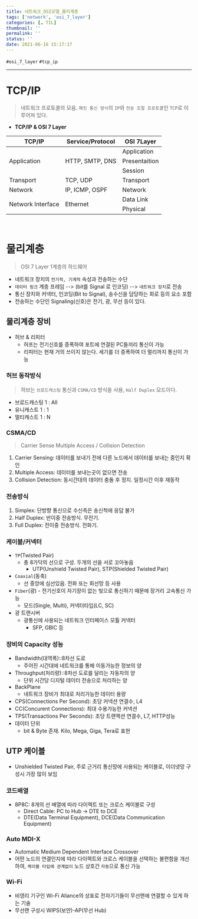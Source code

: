 ```yaml
---
title: 네트워크_OSI모델_물리계층
tags: ['network', 'osi_7_layer']
categories: [☁️ TIL]
thumbnail: ''
permalink: ''
status: ''
date: 2021-06-16 15:17:17
---
```


`#osi_7_layer` `#tcp_ip`
<!-- excerpt -->
<!-- toc -->

---

# TCP/IP

> 네트워크 프로토콜의 모음.
`패킷 통신 방식`의 `IP`와
`전송 조절 프로토콜`인 `TCP`로 이루어져 있다.

* __TCP/IP & OSI 7 Layer__

<table>
    <thead>
        <tr>
            <th>TCP/IP</th>
            <th>Service/Protocol</th>
            <th>OSI 7Layer</th>
        </tr>
    </thead>
    <tbody>
        <tr>
            <td rowspan=3>Application</td>
            <td rowspan=3>HTTP, SMTP, DNS</td>
            <td>Application</td>
        </tr>
        <tr>
            <td>Presentaition</td>
        </tr>
        <tr>
            <td>Session</td>
        </tr>
        <tr>
          <td>Transport</td>
          <td>TCP, UDP</td>
          <td>Transport</td>
        </tr>
        <tr>
          <td>Network</td>
          <td>IP, ICMP, OSPF</td>
          <td>Network</td>
        </tr>
        <tr>
          <td rowspan=2>Network Interface</td>
          <td rowspan=2>Ethernet</td>
          <td>Data Link</td>
        </tr>
        <tr>
          <td>Physical</td>
        </tr>
    </tbody>
</table>

<br>

# 물리계층
> OSI 7 Layer 1계층의 하드웨어

- 네트워크 장치의 `전기적, 기계적` 속성과 전송하는 수단
- `데이터 링크` 계층 프레임 --> (bit를 Signal 로 인코딩) --> `네트워크 장치`로 전송
- 통신 장치와 커넥터, 인코딩(Bit to Signal), 송수신을 담당하는 회로 등의 요소 포함
- 전송하는 수단인 Signaling(신호)은 전기, 광, 무선 등이 있다.

## 물리계층 장비
- 허브 & 리피터
  - 허프는 전기신호를 증폭하여 포트에 연결된 PC들끼리 통신이 가능
  - 리피터는 현재 거의 쓰이지 않는다. 세기를 더 증폭하여 더 멀리까지 통신이 가능


### 허브 동작방식
> 허브는 `브로드캐스팅` 통신과 `CSMA/CD` 방식을 사용, `Half Duplex` 모드이다.

- 브로드캐스팅 1 : All
- 유니캐스트 1 : 1
- 멀티캐스트 1 : N


### CSMA/CD
> Carrier Sense Multiple Access / Collision Detection

1. Carrier Sensing: 데이터를 보내기 전에 다른 노드에서 데이터를 보내는 중인지 확인
2. Multiple Access: 데이터를 보내는곳이 없으면 전송
3. Collision Detection: 동시간대의 데이터 충돌 후 정지. 일정시간 이후 재동작

### 전송방식
1. Simplex: 단방향 통신으로 수신측은 송신척에 응답 불가
2. Half Duplex: 반이중 전송방식. 무전기.
3. Full Duplex: 전이중 전송방식. 전화기.

### 케이블/커넥터
- `TP`(Twisted Pair)
  - 총 8가닥의 선으로 구성. 두개의 선을 서로 꼬아놓음
    - UTP(Unshield Twisted Pair), STP(Shielded Twisted Pair)
- `Coaxial`(동축)
  - 선 중앙에 심선있음. 전화 또는 회선망 등 사용
- `Fiber`(광)  - 전기신호이 자기장이 없는 빛으로 통신하기 때문에 장거리 고속통신 가능
    - 모드(Single, Multi), 커넥터타입(LC, SC)
- 광 트랜시버
  - 광통신에 사용되는 네트워크 인터페이스 모튤 커넥터
    - SFP, GBIC 등

### 장비의 Capacity 성능
- Bandwidth(대역폭)::8차선 도로
  - 주어진 시간대에 네트워크를 통해 이동가능한 정보의 양
- Throughput(처리량)::8차선 도로를 달리는 자동차의 양
  - 단위 시간당 디지털 데이터 전송으로 처리하는 양
- BackPlane
  - 네트워크 장비가 최대로 처리가능한 데이터 용량
- CPS(Connections Per Second): 초당 커넥션 연결수, L4
- CC(Concurent Connections): 최대 수용가능한 커넥션
- TPS(Transactions Per Seconds): 초당 트랜젝션 연결수, L7, HTTP성능
- 데이터 단위
  - bit & Byte 존재. Kilo, Mega, Giga, Tera로 표현

## UTP 케이블
- Unshielded Twisted Pair, 주로 근거리 통신망에 사용되는 케이블로, 이더넷망 구성시 가장 많이 보임

### 코드배열
- 8P8C: 8개의 선 배열에 따라 다이렉트 또는 크로스 케이블로 구성
  - Direct Cable: PC to Hub -> DTE to DCE
  - DTE(Data Terminal Equipment), DCE(Data Communication Equipment)

### Auto MDI-X
- Automatic Medium Dependent Interface Crossover
- 어떤 노드의 연결인지에 따라 다이렉트와 크로스 케이블을 선택하는 불편함을 개선하여, `케이블 타입에 관계없이` 노드 상호간 `자동`으로 통신 가능

### Wi-Fi
- 비영리 기구인 Wi-Fi Aliance의 상표로 전자기기들이 무선랜에 연결할 수 있게 하는 기술
- 무선랜 구성시 WIPS(보안)-AP(무선 Hub)





